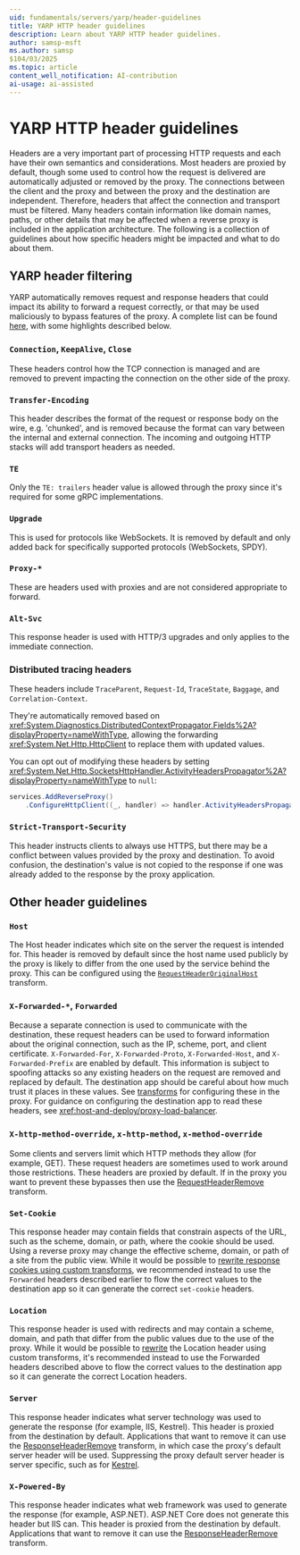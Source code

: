 ```yaml
---
uid: fundamentals/servers/yarp/header-guidelines
title: YARP HTTP header guidelines
description: Learn about YARP HTTP header guidelines.
author: samsp-msft
ms.author: samsp
$104/03/2025
ms.topic: article
content_well_notification: AI-contribution
ai-usage: ai-assisted
---
```

# YARP HTTP header guidelines

Headers are a very important part of processing HTTP requests and each have their own semantics and considerations. Most headers are proxied by default, though some used to control how the request is delivered are automatically adjusted or removed by the proxy. The connections between the client and the proxy and between the proxy and the destination are independent. Therefore, headers that affect the connection and transport must be filtered. Many headers contain information like domain names, paths, or other details that may be affected when a reverse proxy is included in the application architecture. The following is a collection of guidelines about how specific headers might be impacted and what to do about them.

## YARP header filtering

YARP automatically removes request and response headers that could impact its ability to forward a request correctly, or that may be used maliciously to bypass features of the proxy. A complete list can be found [here](https://github.com/microsoft/reverse-proxy/blob/main/src/ReverseProxy/Forwarder/RequestUtilities.cs#L71), with some highlights described below.

### `Connection`, `KeepAlive`, `Close`

These headers control how the TCP connection is managed and are removed to prevent impacting the connection on the other side of the proxy.

### `Transfer-Encoding`

This header describes the format of the request or response body on the wire, e.g. 'chunked', and is removed because the format can vary between the internal and external connection. The incoming and outgoing HTTP stacks will add transport headers as needed.

### `TE`

Only the `TE: trailers` header value is allowed through the proxy since it's required for some gRPC implementations.

### `Upgrade`

This is used for protocols like WebSockets. It is removed by default and only added back for specifically supported protocols (WebSockets, SPDY).

### `Proxy-*`

These are headers used with proxies and are not considered appropriate to forward.

### `Alt-Svc`

This response header is used with HTTP/3 upgrades and only applies to the immediate connection.

### Distributed tracing headers

These headers include `TraceParent`, `Request-Id`, `TraceState`, `Baggage`, and `Correlation-Context`.

They're automatically removed based on <xref:System.Diagnostics.DistributedContextPropagator.Fields%2A?displayProperty=nameWithType>, allowing the forwarding <xref:System.Net.Http.HttpClient> to replace them with updated values.

You can opt out of modifying these headers by setting <xref:System.Net.Http.SocketsHttpHandler.ActivityHeadersPropagator%2A?displayProperty=nameWithType> to `null`:

```csharp
services.AddReverseProxy()
    .ConfigureHttpClient((_, handler) => handler.ActivityHeadersPropagator = null);
```

### `Strict-Transport-Security`

This header instructs clients to always use HTTPS, but there may be a conflict between values provided by the proxy and destination. To avoid confusion, the destination's value is not copied to the response if one was already added to the response by the proxy application.

## Other header guidelines

### `Host`

The Host header indicates which site on the server the request is intended for. This header is removed by default since the host name used publicly by the proxy is likely to differ from the one used by the service behind the proxy. This can be configured using the [`RequestHeaderOriginalHost`](xref:fundamentals/servers/yarp/transforms#requestheaderoriginalhost) transform.

### `X-Forwarded-*`, `Forwarded`

Because a separate connection is used to communicate with the destination, these request headers can be used to forward information about the original connection, such as the IP, scheme, port, and client certificate. `X-Forwarded-For`, `X-Forwarded-Proto`, `X-Forwarded-Host`, and `X-Forwarded-Prefix` are enabled by default. This information is subject to spoofing attacks so any existing headers on the request are removed and replaced by default. The destination app should be careful about how much trust it places in these values. See [transforms](xref:fundamentals/servers/yarp/transforms#defaults) for configuring these in the proxy. For guidance on configuring the destination app to read these headers, see <xref:host-and-deploy/proxy-load-balancer>.

### `X-http-method-override`, `x-http-method`, `x-method-override`

Some clients and servers limit which HTTP methods they allow (for example, GET). These request headers are sometimes used to work around those restrictions. These headers are proxied by default. If in the proxy you want to prevent these bypasses then use the [RequestHeaderRemove](xref:fundamentals/servers/yarp/transforms#requestheaderremove) transform.

### `Set-Cookie`

This response header may contain fields that constrain aspects of the URL, such as the scheme, domain, or path, where the cookie should be used. Using a reverse proxy may change the effective scheme, domain, or path of a site from the public view. While it would be possible to [rewrite response cookies using custom transforms](https://github.com/microsoft/reverse-proxy/issues/1109), we recommended instead to use the `Forwarded` headers described earlier to flow the correct values to the destination app so it can generate the correct `set-cookie` headers.

### `Location`

This response header is used with redirects and may contain a scheme, domain, and path that differ from the public values due to the use of the proxy. While it would be possible to [rewrite](https://github.com/microsoft/reverse-proxy/discussions/466) the Location header using custom transforms, it's recommended instead to use the Forwarded headers described above to flow the correct values to the destination app so it can generate the correct Location headers. 

### `Server`

This response header indicates what server technology was used to generate the response (for example, IIS, Kestrel). This header is proxied from the destination by default. Applications that want to remove it can use the [ResponseHeaderRemove](xref:fundamentals/servers/yarp/transforms#responseheaderremove) transform, in which case the proxy's default server header will be used. Suppressing the proxy default server header is server specific, such as for [Kestrel](/dotnet/api/microsoft.aspnetcore.server.kestrel.core.kestrelserveroptions.addserverheader#Microsoft_AspNetCore_Server_Kestrel_Core_KestrelServerOptions_AddServerHeader).

### `X-Powered-By`

This response header indicates what web framework was used to generate the response (for example, ASP.NET). ASP.NET Core does not generate this header but IIS can. This header is proxied from the destination by default. Applications that want to remove it can use the [ResponseHeaderRemove](xref:fundamentals/servers/yarp/transforms#responseheaderremove) transform.
